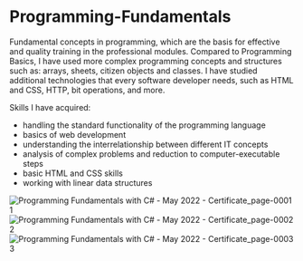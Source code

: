 # Programming-Fundamentals
 Fundamental concepts in programming, which are the basis for effective and quality training in the professional modules. Compared to Programming Basics, I have used more complex programming concepts and structures such as: arrays, sheets, citizen objects and classes. I have studied additional technologies that every software developer needs, such as HTML and CSS, HTTP, bit operations, and more.

Skills I have acquired:
 - handling the standard functionality of the programming language
 - basics of web development
 - understanding the interrelationship between different IT concepts
 - analysis of complex problems and reduction to computer-executable steps
 - basic HTML and CSS skills
 - working with linear data structures

![Programming Fundamentals with C# - May 2022 - Certificate_page-0001 1](https://user-images.githubusercontent.com/106109182/187653911-25250d12-0706-47c1-ae95-40a75e7f165a.jpg)
![Programming Fundamentals with C# - May 2022 - Certificate_page-0002 2](https://user-images.githubusercontent.com/106109182/187653956-6dbab4c8-ea04-424c-998d-afc183605fe9.jpg)
![Programming Fundamentals with C# - May 2022 - Certificate_page-0003 3](https://user-images.githubusercontent.com/106109182/187653978-ab7cbd13-632c-436a-9770-fcdb5c264159.jpg)

